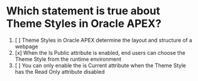 # Which statement is true about Theme Styles in Oracle APEX?

1. [ ] Theme Styles in Oracle APEX determine the layout and structure of a webpage
1. [x] When the Is Public attribute is enabled, end users can choose the Theme Style from the runtime environment
1. [ ] You can only enable the is Current attribute when the Theme Style has the Read Only attribute disabled
